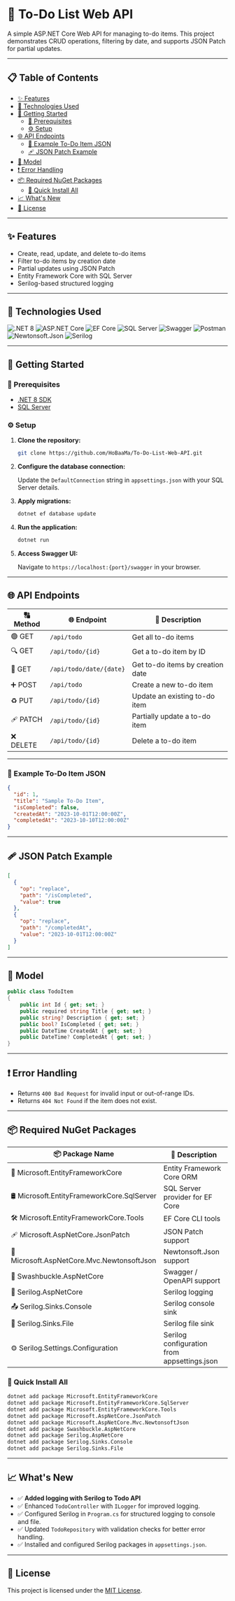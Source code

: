 ﻿# 📝 To-Do List Web API

A simple ASP.NET Core Web API for managing to-do items. This project demonstrates CRUD operations, filtering by date, and supports JSON Patch for partial updates.

---

## 📋 Table of Contents

- [✨ Features](#-features)
- [🧰 Technologies Used](#-technologies-used)
- [🚀 Getting Started](#-getting-started)
  - [🔧 Prerequisites](#-prerequisites)
  - [⚙️ Setup](#-setup)
- [🌐 API Endpoints](#-api-endpoints)
  - [📄 Example To-Do Item JSON](#-example-to-do-item-json)
  - [🩹 JSON Patch Example](#-json-patch-example)
- [🧱 Model](#-model)
- [❗ Error Handling](#-error-handling)
- [📦 Required NuGet Packages](#-required-nuget-packages)
  - [🚀 Quick Install All](#-quick-install-all)
- [📈 What's New](#-whats-new)
- [🪪 License](#-license)

---

## ✨ Features

- Create, read, update, and delete to-do items
- Filter to-do items by creation date
- Partial updates using JSON Patch
- Entity Framework Core with SQL Server
- Serilog-based structured logging

---

## 🧰 Technologies Used

![.NET 8](https://img.shields.io/badge/.NET%208-5C2D91?logo=dotnet&logoColor=white&style=for-the-badge)
![ASP.NET Core](https://img.shields.io/badge/ASP.NET%20Core-512BD4?logo=dotnet&logoColor=white&style=for-the-badge)
![EF Core](https://img.shields.io/badge/Entity%20Framework%20Core-6DB33F?logo=entity-framework&logoColor=white&style=for-the-badge)
![SQL Server](https://img.shields.io/badge/SQL%20Server-CC2927?logo=microsoftsqlserver&logoColor=white&style=for-the-badge)
![Swagger](https://img.shields.io/badge/Swagger-85EA2D?logo=swagger&logoColor=black&style=for-the-badge)
![Postman](https://img.shields.io/badge/Postman-FF6C37?logo=postman&logoColor=white&style=for-the-badge)
![Newtonsoft.Json](https://img.shields.io/badge/Newtonsoft.Json-000000?logo=json&logoColor=white&style=for-the-badge)
![Serilog](https://img.shields.io/badge/Logging-Serilog-blueviolet?style=for-the-badge&logo=serilog&logoColor=white)

---

## 🚀 Getting Started

### 🔧 Prerequisites

- [.NET 8 SDK](https://dotnet.microsoft.com/download)
- [SQL Server](https://www.microsoft.com/en-us/sql-server/sql-server-downloads)

### ⚙️ Setup

1. **Clone the repository:**

   ```bash
   git clone https://github.com/HoBaaMa/To-Do-List-Web-API.git
   ```

2. **Configure the database connection:**

   Update the `DefaultConnection` string in `appsettings.json` with your SQL Server details.

3. **Apply migrations:**

   ```bash
   dotnet ef database update
   ```

4. **Run the application:**

   ```bash
   dotnet run
   ```

5. **Access Swagger UI:**

   Navigate to `https://localhost:{port}/swagger` in your browser.

---

## 🌐 API Endpoints

| 🔠 Method | 🌐 Endpoint                | 📝 Description                        |
|----------|----------------------------|--------------------------------------|
| 🟢 GET   | `/api/todo`                | Get all to-do items                  |
| 🔍 GET   | `/api/todo/{id}`           | Get a to-do item by ID               |
| 📅 GET   | `/api/todo/date/{date}`    | Get to-do items by creation date     |
| ➕ POST  | `/api/todo`                | Create a new to-do item              |
| ♻️ PUT   | `/api/todo/{id}`           | Update an existing to-do item        |
| 🩹 PATCH | `/api/todo/{id}`           | Partially update a to-do item        |
| ❌ DELETE| `/api/todo/{id}`           | Delete a to-do item                  |

---

### 📄 Example To-Do Item JSON

```json
{
  "id": 1,
  "title": "Sample To-Do Item",
  "isCompleted": false,
  "createdAt": "2023-10-01T12:00:00Z",
  "completedAt": "2023-10-10T12:00:00Z"
}
```

---

## 🩹 JSON Patch Example

```json
[
  {
    "op": "replace",
    "path": "/isCompleted",
    "value": true
  },
  {
    "op": "replace",
    "path": "/completedAt",
    "value": "2023-10-01T12:00:00Z"
  }
]
```

---

## 🧱 Model

```csharp
public class TodoItem
{
    public int Id { get; set; }
    public required string Title { get; set; }
    public string? Description { get; set; }
    public bool? IsCompleted { get; set; }
    public DateTime CreatedAt { get; set; }
    public DateTime? CompletedAt { get; set; }
}
```

---

## ❗ Error Handling

- Returns `400 Bad Request` for invalid input or out-of-range IDs.
- Returns `404 Not Found` if the item does not exist.

---

## 📦 Required NuGet Packages

| 📦 Package Name                              | 📝 Description                             |
|---------------------------------------------|--------------------------------------------|
| 📂 Microsoft.EntityFrameworkCore             | Entity Framework Core ORM                  |
| 🛢️ Microsoft.EntityFrameworkCore.SqlServer   | SQL Server provider for EF Core            |
| 🛠️ Microsoft.EntityFrameworkCore.Tools       | EF Core CLI tools                          |
| 🩹 Microsoft.AspNetCore.JsonPatch            | JSON Patch support                         |
| 🧩 Microsoft.AspNetCore.Mvc.NewtonsoftJson   | Newtonsoft.Json support                    |
| 📖 Swashbuckle.AspNetCore                    | Swagger / OpenAPI support                  |
| 🧾 Serilog.AspNetCore                        | Serilog logging                            |
| 📤 Serilog.Sinks.Console                     | Serilog console sink                       |
| 📁 Serilog.Sinks.File                        | Serilog file sink                          |
| ⚙️ Serilog.Settings.Configuration            | Serilog configuration from appsettings.json                     |


### 🚀 Quick Install All

```bash
dotnet add package Microsoft.EntityFrameworkCore
dotnet add package Microsoft.EntityFrameworkCore.SqlServer
dotnet add package Microsoft.EntityFrameworkCore.Tools
dotnet add package Microsoft.AspNetCore.JsonPatch
dotnet add package Microsoft.AspNetCore.Mvc.NewtonsoftJson
dotnet add package Swashbuckle.AspNetCore
dotnet add package Serilog.AspNetCore
dotnet add package Serilog.Sinks.Console
dotnet add package Serilog.Sinks.File
```

---

## 📈 What's New

- ✅ **Added logging with Serilog to Todo API**
- ✅ Enhanced `TodoController` with `ILogger` for improved logging.
- ✅ Configured Serilog in `Program.cs` for structured logging to console and file.
- ✅ Updated `TodoRepository` with validation checks for better error handling.
- ✅ Installed and configured Serilog packages in `appsettings.json`.

---

## 🪪 License

This project is licensed under the [MIT License](LICENSE.txt).
